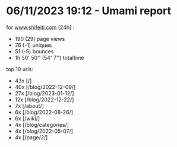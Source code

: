 # 06/11/2023 19:12 - Umami report
for www.shifeiti.com [24h] :

 - 190 (29) page views
 - 76 (-1) uniques
 - 51 (-5) bounces
 - 1h 50' 50'' (54' 7'') totaltime


top 10 urls:
 - 43x [/]
 - 40x [/blog/2022-12-09/]
 - 27x [/blog/2023-01-12/]
 - 12x [/blog/2022-12-22/]
 - 7x [/about/]
 - 6x [/blog/2022-08-26/]
 - 6x [/wiki/]
 - 4x [/blog/categories/]
 - 4x [/blog/2022-05-07/]
 - 4x [/page/2/]


